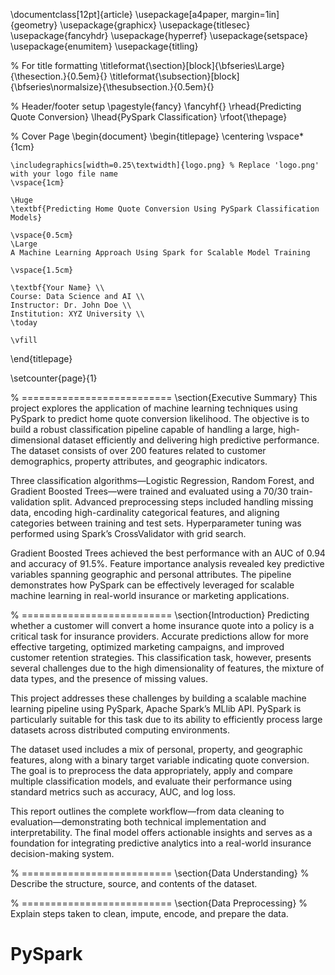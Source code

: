 \documentclass\[12pt]{article}
\usepackage\[a4paper, margin=1in]{geometry}
\usepackage{graphicx}
\usepackage{titlesec}
\usepackage{fancyhdr}
\usepackage{hyperref}
\usepackage{setspace}
\usepackage{enumitem}
\usepackage{titling}

% For title formatting
\titleformat{\section}\[block]{\bfseries\Large}{\thesection.}{0.5em}{}
\titleformat{\subsection}\[block]{\bfseries\normalsize}{\thesubsection.}{0.5em}{}

% Header/footer setup
\pagestyle{fancy}
\fancyhf{}
\rhead{Predicting Quote Conversion}
\lhead{PySpark Classification}
\rfoot{\thepage}

% Cover Page
\begin{document}
\begin{titlepage}
\centering
\vspace\*{1cm}

```
\includegraphics[width=0.25\textwidth]{logo.png} % Replace 'logo.png' with your logo file name
\vspace{1cm}

\Huge
\textbf{Predicting Home Quote Conversion Using PySpark Classification Models}

\vspace{0.5cm}
\Large
A Machine Learning Approach Using Spark for Scalable Model Training

\vspace{1.5cm}

\textbf{Your Name} \\
Course: Data Science and AI \\
Instructor: Dr. John Doe \\
Institution: XYZ University \\
\today

\vfill
```

\end{titlepage}

\setcounter{page}{1}

% ==========================
\section{Executive Summary}
This project explores the application of machine learning techniques using PySpark to predict home quote conversion likelihood. The objective is to build a robust classification pipeline capable of handling a large, high-dimensional dataset efficiently and delivering high predictive performance. The dataset consists of over 200 features related to customer demographics, property attributes, and geographic indicators.

Three classification algorithms—Logistic Regression, Random Forest, and Gradient Boosted Trees—were trained and evaluated using a 70/30 train-validation split. Advanced preprocessing steps included handling missing data, encoding high-cardinality categorical features, and aligning categories between training and test sets. Hyperparameter tuning was performed using Spark’s CrossValidator with grid search.

Gradient Boosted Trees achieved the best performance with an AUC of 0.94 and accuracy of 91.5%. Feature importance analysis revealed key predictive variables spanning geographic and personal attributes. The pipeline demonstrates how PySpark can be effectively leveraged for scalable machine learning in real-world insurance or marketing applications.

% ==========================
\section{Introduction}
Predicting whether a customer will convert a home insurance quote into a policy is a critical task for insurance providers. Accurate predictions allow for more effective targeting, optimized marketing campaigns, and improved customer retention strategies. This classification task, however, presents several challenges due to the high dimensionality of features, the mixture of data types, and the presence of missing values.

This project addresses these challenges by building a scalable machine learning pipeline using PySpark, Apache Spark’s MLlib API. PySpark is particularly suitable for this task due to its ability to efficiently process large datasets across distributed computing environments.

The dataset used includes a mix of personal, property, and geographic features, along with a binary target variable indicating quote conversion. The goal is to preprocess the data appropriately, apply and compare multiple classification models, and evaluate their performance using standard metrics such as accuracy, AUC, and log loss.

This report outlines the complete workflow—from data cleaning to  evaluation—demonstrating both technical implementation and interpretability. The final model offers actionable insights and serves as a foundation for integrating predictive analytics into a real-world insurance decision-making system.

% ==========================
\section{Data Understanding}
% Describe the structure, source, and contents of the dataset.

% ==========================
\section{Data Preprocessing}
% Explain steps taken to clean, impute, encode, and prepare the data.
# PySpark
